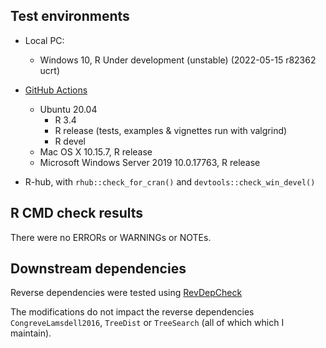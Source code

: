## Test environments

* Local PC:
  - Windows 10, R Under development (unstable) (2022-05-15 r82362 ucrt)

* [GitHub Actions](https://github.com/ms609/Quartet/actions)
  - Ubuntu 20.04
    - R 3.4
    - R release (tests, examples & vignettes run with valgrind)
    - R devel
  - Mac OS X 10.15.7, R release
  - Microsoft Windows Server 2019 10.0.17763, R release
  
* R-hub, with `rhub::check_for_cran()` and `devtools::check_win_devel()`


## R CMD check results

There were no ERRORs or WARNINGs or NOTEs.

## Downstream dependencies

Reverse dependencies were tested using
[RevDepCheck](https://github.com/ms609/Quartet/actions/workflows/revdepcheck.yml)

The modifications do not impact the reverse dependencies `CongreveLamsdell2016`,
`TreeDist` or `TreeSearch` (all of which which I maintain).


